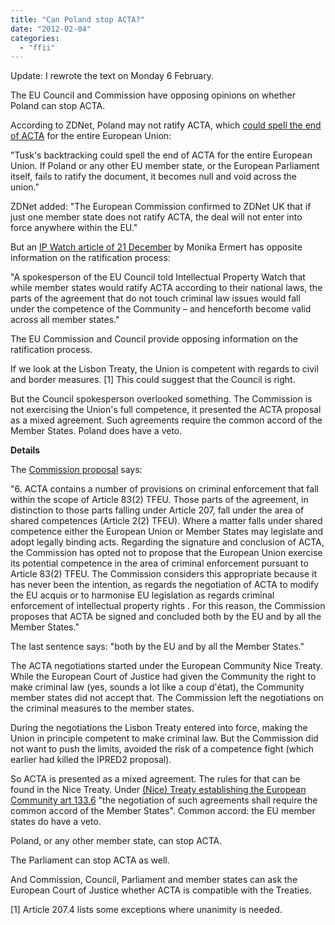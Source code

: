 ```yaml
---
title: "Can Poland stop ACTA?"
date: "2012-02-04"
categories: 
  - "ffii"
---
```


Update: I rewrote the text on Monday 6 February.

The EU Council and Commission have opposing opinions on whether Poland can stop ACTA.

According to ZDNet, Poland may not ratify ACTA, which [could spell the end of ACTA](http://www.zdnet.co.uk/news/intellectual-property/2012/02/03/actas-eu-future-in-doubt-after-polish-pause-40094978/) for the entire European Union:

"Tusk's backtracking could spell the end of ACTA for the entire European Union. If Poland or any other EU member state, or the European Parliament itself, fails to ratify the document, it becomes null and void across the union."

ZDNet added: "The European Commission confirmed to ZDNet UK that if just one member state does not ratify ACTA, the deal will not enter into force anywhere within the EU."

But an [IP Watch article of 21 December](http://www.ip-watch.org/2011/12/21/last-parliament-standing-europe-final-stronghold-of-acta-critics/) by Monika Ermert has opposite information on the ratification process:

"A spokesperson of the EU Council told Intellectual Property Watch that while member states would ratify ACTA according to their national laws, the parts of the agreement that do not touch criminal law issues would fall under the competence of the Community – and henceforth become valid across all member states."

The EU Commission and Council provide opposing information on the ratification process.

If we look at the Lisbon Treaty, the Union is competent with regards to civil and border measures. \[1\] This could suggest that the Council is right.

But the Council spokesperson overlooked something. The Commission is not exercising the Union's full competence, it presented the ACTA proposal as a mixed agreement. Such agreements require the common accord of the Member States. Poland does have a veto.

**Details**

The [Commission proposal](http://eur-lex.europa.eu/smartapi/cgi/sga_doc?smartapi!celexplus!prod!DocNumber&lg=EN&type_doc=COMfinal&an_doc=2011&nu_doc=0380) says:

"6. ACTA contains a number of provisions on criminal enforcement that fall within the scope of Article 83(2) TFEU. Those parts of the agreement, in distinction to those parts falling under Article 207, fall under the area of shared competences (Article 2(2) TFEU). Where a matter falls under shared competence either the European Union or Member States may legislate and adopt legally binding acts. Regarding the signature and conclusion of ACTA, the Commission has opted not to propose that the European Union exercise its potential competence in the area of criminal enforcement pursuant to Article 83(2) TFEU. The Commission considers this appropriate because it has never been the intention, as regards the negotiation of ACTA to modify the EU acquis or to harmonise EU legislation as regards criminal enforcement of intellectual property rights . For this reason, the Commission proposes that ACTA be signed and concluded both by the EU and by all the Member States."

The last sentence says: "both by the EU and by all the Member States."

The ACTA negotiations started under the European Community Nice Treaty. While the European Court of Justice had given the Community the right to make criminal law (yes, sounds a lot like a coup d'état), the Community member states did not accept that. The Commission left the negotiations on the criminal measures to the member states.

During the negotiations the Lisbon Treaty entered into force, making the Union in principle competent to make criminal law. But the Commission did not want to push the limits, avoided the risk of a competence fight (which earlier had killed the IPRED2 proposal).

So ACTA is presented as a mixed agreement. The rules for that can be found in the Nice Treaty. Under [(Nice) Treaty establishing the European Community art 133.6](http://eur-lex.europa.eu/en/treaties/dat/12002E/htm/C_2002325EN.003301.html) "the negotiation of such agreements shall require the common accord of the Member States". Common accord: the EU member states do have a veto.

Poland, or any other member state, can stop ACTA.

The Parliament can stop ACTA as well.

And Commission, Council, Parliament and member states can ask the European Court of Justice whether ACTA is compatible with the Treaties.

\[1\] Article 207.4 lists some exceptions where unanimity is needed.

